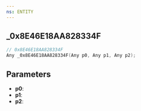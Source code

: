 ```yaml
---
ns: ENTITY
---
```

## _0x8E46E18AA828334F

```c
// 0x8E46E18AA828334F
Any _0x8E46E18AA828334F(Any p0, Any p1, Any p2);
```

## Parameters
* **p0**:
* **p1**:
* **p2**:
